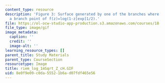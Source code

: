 ```yaml
---
content_type: resource
description: 'Figure 3: Surface generated by one of the branches where z=1 is not
  a branch point of f(z)=log(1-z[exp]1/2).'
file: https://ol-ocw-studio-app-production.s3.amazonaws.com/courses/18-04-complex-variables-with-applications-fall-1999/8e0f9e09c0da55521b6ad07fdf465e56_riem_log_1mSqrt_Z_cH.GIF
file_type: image/gif
image_metadata:
  caption: ''
  credit: ''
  image-alt: ''
learning_resource_types: []
parent_title: Study Materials
parent_type: CourseSection
resourcetype: Image
title: riem_log_1mSqrt_Z_cH.GIF
uid: 8e0f9e09-c0da-5552-1b6a-d07fdf465e56
---
```

